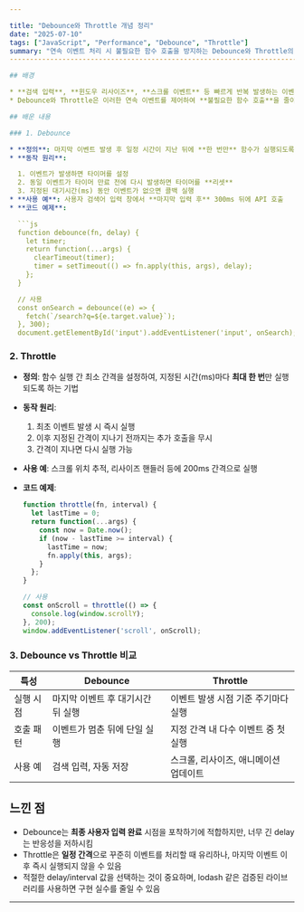 ```yaml
---

title: "Debounce와 Throttle 개념 정리"
date: "2025-07-10"
tags: ["JavaScript", "Performance", "Debounce", "Throttle"]
summary: "연속 이벤트 처리 시 불필요한 함수 호출을 방지하는 Debounce와 Throttle의 정의, 동작 원리, 코드 예시를 정리합니다."
------------------------------------------------------------------------------------

## 배경

* **검색 입력**, **윈도우 리사이즈**, **스크롤 이벤트** 등 빠르게 반복 발생하는 이벤트에 즉시 응답하면 성능이 저하될 수 있음
* Debounce와 Throttle은 이러한 연속 이벤트를 제어하여 **불필요한 함수 호출**을 줄이고 **CPU 부하**를 낮추는 도구임

## 배운 내용

### 1. Debounce

* **정의**: 마지막 이벤트 발생 후 일정 시간이 지난 뒤에 **한 번만** 함수가 실행되도록 하는 기법
* **동작 원리**:

  1. 이벤트가 발생하면 타이머를 설정
  2. 동일 이벤트가 타이머 만료 전에 다시 발생하면 타이머를 **리셋**
  3. 지정된 대기시간(ms) 동안 이벤트가 없으면 콜백 실행
* **사용 예**: 사용자 검색어 입력 창에서 **마지막 입력 후** 300ms 뒤에 API 호출
* **코드 예제**:

  ```js
  function debounce(fn, delay) {
    let timer;
    return function(...args) {
      clearTimeout(timer);
      timer = setTimeout(() => fn.apply(this, args), delay);
    };
  }

  // 사용
  const onSearch = debounce((e) => {
    fetch(`/search?q=${e.target.value}`);
  }, 300);
  document.getElementById('input').addEventListener('input', onSearch);
  ```

### 2. Throttle

* **정의**: 함수 실행 간 최소 간격을 설정하여, 지정된 시간(ms)마다 **최대 한 번**만 실행되도록 하는 기법
* **동작 원리**:

  1. 최초 이벤트 발생 시 즉시 실행
  2. 이후 지정된 간격이 지나기 전까지는 추가 호출을 무시
  3. 간격이 지나면 다시 실행 가능
* **사용 예**: 스크롤 위치 추적, 리사이즈 핸들러 등에 200ms 간격으로 실행
* **코드 예제**:

  ```js
  function throttle(fn, interval) {
    let lastTime = 0;
    return function(...args) {
      const now = Date.now();
      if (now - lastTime >= interval) {
        lastTime = now;
        fn.apply(this, args);
      }
    };
  }

  // 사용
  const onScroll = throttle(() => {
    console.log(window.scrollY);
  }, 200);
  window.addEventListener('scroll', onScroll);
  ```

### 3. Debounce vs Throttle 비교

| 특성    | Debounce            | Throttle              |
| ----- | ------------------- | --------------------- |
| 실행 시점 | 마지막 이벤트 후 대기시간 뒤 실행 | 이벤트 발생 시점 기준 주기마다 실행  |
| 호출 패턴 | 이벤트가 멈춘 뒤에 단일 실행    | 지정 간격 내 다수 이벤트 중 첫 실행 |
| 사용 예  | 검색 입력, 자동 저장        | 스크롤, 리사이즈, 애니메이션 업데이트 |

## 느낀 점

* Debounce는 **최종 사용자 입력 완료** 시점을 포착하기에 적합하지만, 너무 긴 delay는 반응성을 저하시킴
* Throttle은 **일정 간격**으로 꾸준히 이벤트를 처리할 때 유리하나, 마지막 이벤트 이후 즉시 실행되지 않을 수 있음
* 적절한 delay/interval 값을 선택하는 것이 중요하며, lodash 같은 검증된 라이브러리를 사용하면 구현 실수를 줄일 수 있음

---
```


